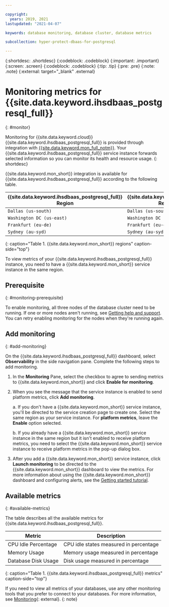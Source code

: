 ```yaml
---

copyright:
  years: 2019, 2021
lastupdated: "2021-04-07"

keywords: database monitoring, database cluster, database metrics

subcollection: hyper-protect-dbaas-for-postgresql

---
```


{:shortdesc: .shortdesc}
{:codeblock: .codeblock}
{:important: .important}
{:screen: .screen}
{:codeblock: .codeblock}
{:tip: .tip}
{:pre: .pre}
{:note: .note}
{:external: target="_blank" .external}

# Monitoring metrics for {{site.data.keyword.ihsdbaas_postgresql_full}}
{: #monitor}

Monitoring for {{site.data.keyword.cloud}} {{site.data.keyword.ihsdbaas_postgresql_full}} is provided through integration with [{{site.data.keyword.mon_full_notm}}](/docs/Monitoring-with-Sysdig?topic=Monitoring-with-Sysdig-getting-started). Your {{site.data.keyword.ihsdbaas_postgresql_full}} service instance forwards selected information so you can monitor its health and resource usage.
{: shortdesc}

{{site.data.keyword.mon_short}} integration is available for {{site.data.keyword.ihsdbaas_postgresql_full}} according to the following table.

{{site.data.keyword.ihsdbaas_postgresql_full}} Region | {{site.data.keyword.mon_short}} Region
----------|-----------
`Dallas (us-south)` | `Dallas (us-south)`
`Washington DC (us-east)` | `Washington DC (us-east)`
`Frankfurt (eu-de)` | `Frankfurt (eu-de)`
`Sydney (au-syd)` | `Sydney (au-syd)`
{: caption="Table 1. {{site.data.keyword.mon_short}} regions" caption-side="top"}

To view metrics of your {{site.data.keyword.ihsdbaas_postgresql_full}} instance, you need to have a {{site.data.keyword.mon_short}} service instance in the same region.

## Prerequisite
{: #monitoring-prerequisite}

To enable monitoring, all three nodes of the database cluster need to be running. If one or more nodes aren't running, see [Getting help and support](/docs/hyper-protect-dbaas-for-postgresql?topic=hyper-protect-dbaas-for-postgresql-getting-help-and-support). You can retry enabling monitoring for the nodes when they're running again.

## Add monitoring
{: #add-monitoring}

On the {{site.data.keyword.ihsdbaas_postgresql_full}} dashboard, select **Observability** in the side navigation pane. Complete the following steps to add monitoring.

1. In the **Monitoring** Pane, select the checkbox to agree to sending metrics to {{site.data.keyword.mon_short}} and click **Enable for monitoring**.

2. When you see the message that the service instance is enabled to send platform metrics, click **Add monitoring**.
  
   a. If you don't have a {{site.data.keyword.mon_short}} service instance, you'll be directed to the service creation page to create one. Select the same region as your service instance. For **platform metrics**, leave the **Enable** option selected.
   
   b. If you already have a {{site.data.keyword.mon_short}} service instance in the same region but it isn't enabled to receive platform metrics, you need to select the {{site.data.keyword.mon_short}} service instance to receive platform metrics in the pop-up dialog box.

3. After you add a {{site.data.keyword.mon_short}} service instance, click **Launch monitoring** to be directed to the {{site.data.keyword.mon_short}} dashboard to view the metrics. For more information about using the {{site.data.keyword.mon_short}} dashboard and configuring alerts, see the [Getting started tutorial](/docs/Monitoring-with-Sysdig?topic=Monitoring-with-Sysdig-getting-started-monitor#getting-started-monitor_step5).

## Available metrics
{: #available-metrics}

The table describes all the available metrics for {{site.data.keyword.ihsdbaas_postgresql_full}}.

| Metric | Description|
|----------|-----------|
| CPU Idle Percentage | CPU idle states measured in percentage |
| Memory Usage | Memory usage measured in percentage |
| Database Disk Usage | Disk usage measured in percentage |
{: caption="Table 1. {{site.data.keyword.ihsdbaas_postgresql_full}} metrics" caption-side="top"}

If you need to view all metrics of your databases, use any other monitoring tools that you prefer to connect to your databases. For more information, see [Monitoring](https://wiki.postgresql.org/wiki/Monitoring){: external}.
{: note}
